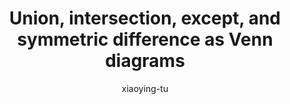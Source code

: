 ---
title: "Union, intersection, except, and symmetric difference as Venn diagrams"
author: "xiaoying-tu"
Discipline: Databases
ConceptualAdvantage: "Visualize basic operations in set theory"
DrawsAttentionTo: "The result of each basic set operation"
Topic: Query languages (basic)
Domain: Math
Form: Visual Representation
OriginSource: "Beaulieu, A. (2009). Learning SQL. 2 ed. O'Reilly."
image: "024_1.png,024_2.png,024_3.png"
Mapping:
  circles :  sets
  shaded area :  result of the operation
---
